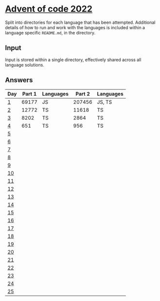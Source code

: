 # [Advent of code 2022](https://adventofcode.com/2022/)

Split into directories for each language that has been attempted. Additional
details of how to run and work with the languages is included within a language
specific `README.md`, in the directory.

## Input

Input is stored within a single directory, effectively shared across all
language solutions.

## Answers

| Day                                        | Part 1  | Languages | Part 2  | Languages |
| ---                                        | ------- | --------- | ------- | --------- |
| [1](https://adventofcode.com/2022/day/1)   | 69177   | JS        | 207456  | JS, TS    |
| [2](https://adventofcode.com/2022/day/2)   | 12772   | TS        | 11618   | TS        |
| [3](https://adventofcode.com/2022/day/3)   | 8202    | TS        | 2864    | TS        |
| [4](https://adventofcode.com/2022/day/4)   | 651     | TS        | 956     | TS        |
| [5](https://adventofcode.com/2022/day/5)   |         |           |         |           |
| [6](https://adventofcode.com/2022/day/6)   |         |           |         |           |
| [7](https://adventofcode.com/2022/day/7)   |         |           |         |           |
| [8](https://adventofcode.com/2022/day/8)   |         |           |         |           |
| [9](https://adventofcode.com/2022/day/9)   |         |           |         |           |
| [10](https://adventofcode.com/2022/day/10) |         |           |         |           |
| [11](https://adventofcode.com/2022/day/11) |         |           |         |           |
| [12](https://adventofcode.com/2022/day/12) |         |           |         |           |
| [13](https://adventofcode.com/2022/day/13) |         |           |         |           |
| [14](https://adventofcode.com/2022/day/14) |         |           |         |           |
| [15](https://adventofcode.com/2022/day/15) |         |           |         |           |
| [16](https://adventofcode.com/2022/day/16) |         |           |         |           |
| [17](https://adventofcode.com/2022/day/17) |         |           |         |           |
| [18](https://adventofcode.com/2022/day/18) |         |           |         |           |
| [19](https://adventofcode.com/2022/day/19) |         |           |         |           |
| [20](https://adventofcode.com/2022/day/20) |         |           |         |           |
| [21](https://adventofcode.com/2022/day/21) |         |           |         |           |
| [22](https://adventofcode.com/2022/day/22) |         |           |         |           |
| [23](https://adventofcode.com/2022/day/23) |         |           |         |           |
| [24](https://adventofcode.com/2022/day/24) |         |           |         |           |
| [25](https://adventofcode.com/2022/day/25) |         |           |         |           |

